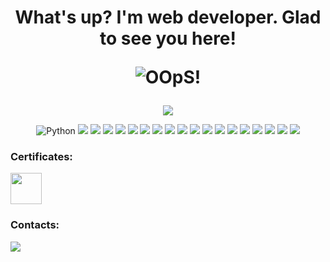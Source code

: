 <h1 align="center">What's up? I'm web developer. Glad to see you here! <p>
  <img src='https://media0.giphy.com/media/8qXJTU5oEhQZO/giphy.gif?cid=6c09b952w8jluaeufcsab46ltzk5y4rbz55u53q8k3p1v06y&ep=v1_gifs_search&rid=giphy.gif&ct=g' alt='OOpS!'><p>
</h1>
<p align="center">
<img src='https://www.codewars.com/users/DemonMaike/badges/large'>
</p>
<p align="center">
  <!-- languages -->
  <img src="https://img.shields.io/badge/python-3670A0?style=for-the-badge&logo=python&logoColor=ffdd54" alt="Python">
  <img src='https://img.shields.io/badge/django-%23092E20.svg?style=for-the-badge&logo=django&logoColor=white'>
  <img src='https://img.shields.io/badge/DJANGO-REST-ff1709?style=for-the-badge&logo=django&logoColor=white&color=ff1709&labelColor=gray'>
  <img src='https://img.shields.io/badge/FastAPI-005571?style=for-the-badge&logo=fastapi'>
  <img src='https://img.shields.io/badge/flask-%23000.svg?style=for-the-badge&logo=flask&logoColor=white'>
  <img src='https://img.shields.io/badge/javascript-%23323330.svg?style=for-the-badge&logo=javascript&logoColor=%23F7DF1E'>
  <img src='https://img.shields.io/badge/html5-%23E34F26.svg?style=for-the-badge&logo=html5&logoColor=white'>
  <img src='https://img.shields.io/badge/css3-%231572B6.svg?style=for-the-badge&logo=css3&logoColor=white'>
  <img src='https://img.shields.io/badge/java-%23ED8B00.svg?style=for-the-badge&logo=openjdk&logoColor=white'>
  
  <!-- systems -->
  <img src='https://img.shields.io/badge/Manjaro-35BF5C?style=for-the-badge&logo=Manjaro&logoColor=white'>
  <img src='https://img.shields.io/badge/Ubuntu-E95420?style=for-the-badge&logo=ubuntu&logoColor=white'>
  <img src='https://img.shields.io/badge/shell_script-%23121011.svg?style=for-the-badge&logo=gnu-bash&logoColor=white'>
  <img src='https://img.shields.io/badge/docker-%230db7ed.svg?style=for-the-badge&logo=docker&logoColor=white'>
  
  <!-- databases -->
  <img src='https://img.shields.io/badge/postgres-%23316192.svg?style=for-the-badge&logo=postgresql&logoColor=white'>
  <img src='https://img.shields.io/badge/mysql-4479A1.svg?style=for-the-badge&logo=mysql&logoColor=white'>
  <img src='https://img.shields.io/badge/redis-%23DD0031.svg?style=for-the-badge&logo=redis&logoColor=white'>
  <img src='https://img.shields.io/badge/MongoDB-%234ea94b.svg?style=for-the-badge&logo=mongodb&logoColor=white'>
  
  

  <!-- etc -->
  <img src='https://img.shields.io/badge/Obsidian-%23483699.svg?style=for-the-badge&logo=obsidian&logoColor=white'>
  <img src='https://img.shields.io/badge/Notion-%23000000.svg?style=for-the-badge&logo=notion&logoColor=white'>
</p>

<h3>Certificates:</h3>
<a href='https://stepik.org/users/619389095/profile'>
<img src='https://upload.wikimedia.org/wikipedia/commons/4/42/Stepik_logotype.png' weidth='50' height='50'>
</a>

<h3>Contacts:</h3>
<a href='https://t.me/DemonMaike'>
<img src='https://img.shields.io/badge/Telegram-2CA5E0?style=for-the-badge&logo=telegram&logoColor=white'>
</a>

<!--
**DemonMaike/DemonMaike** is a ✨ _special_ ✨ repository because its `README.md` (this file) appears on your GitHub profile.

Here are some ideas to get you started:

- 🔭 I’m currently working on ...
- 🌱 I’m currently learning ...
- 👯 I’m looking to collaborate on ...
- 🤔 I’m looking for help with ...
- 💬 Ask me about ...
- 📫 How to reach me: ...
- 😄 Pronouns: ...
- ⚡ Fun fact: ...
-->
